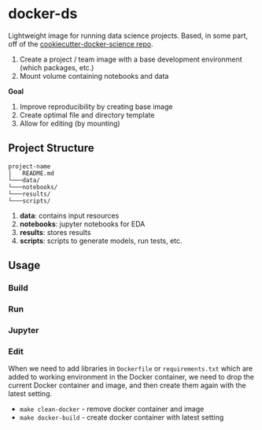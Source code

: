 # docker-ds

Lightweight image for running data science projects. Based, in some part, off of the [cookiecutter-docker-science repo](https://github.com/docker-science/cookiecutter-docker-science).

1. Create a project / team image with a base development environment (which packages, etc.)
2. Mount volume containing notebooks and data

**Goal**

1. Improve reproducibility by creating base image
2. Create optimal file and directory template
3. Allow for editing (by mounting)

## Project Structure

```
project-name
│   README.md
└───data/
└───notebooks/
└───results/
└───scripts/
```

1. **data**: contains input resources
2. **notebooks**: jupyter notebooks for EDA
3. **results**: stores results
4. **scripts**: scripts to generate models, run tests, etc.

## Usage

### Build

### Run

### Jupyter

### Edit

When we need to add libraries in `Dockerfile` or `requirements.txt` which are added to working environment in the Docker container, we need to drop the current Docker container and image, and then create them again with the latest setting. 

- `make clean-docker` - remove docker container and image
- `make docker-build` - create docker container with latest setting